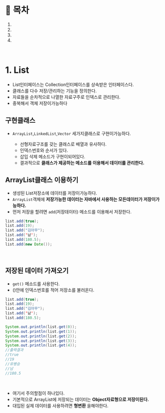 # 🔖 목차 

1.
2.
3.
4.

<br/>


# 1. List
-  List인터페이스는 Collection인터페이스를 상속받은 인터페이스다.
-  클래스를 다수 저장/관리하는 기능을 정의한다.
-  자료들을 순차적으로 나열한 자료구주로 인덱스로 관리한다.
-  중복해서 객체 저장이가능하다



## 구현클래스

- <code>ArrayList</code>,<code>LinkedList</code>,<code>Vector</code> 세가지클래스로 구현이가능하다.

  - 선형자료구조를 갖는 클래스로 배열과 유사하다.
  - 인덱스번호와 순서가 있다.
  - 삽입 삭제 메소드가 구현이되어있다.
  - 결과적으로 **클래스가 제공하는 메소드를 이용해서 데이터를 관리한다.**

## ArrayList클래스 이용하기

- 생성된 List저장소에 데이터를 저장이가능하다.
- <code>ArrayList</code>객체에 **저장가능한 데이터는 자바에서 사용하는 모든데이터가 저장이가능하다.**
- 먼저 저장을 할려면 <code>add</code>(저장데이터) 메소드를 이용해서 저장한다.

```java
list.add(true);
list.add(19);
list.add("김아무");
list.add('남');
list.add(180.5);
list.add(new Date());
```
<br/>

## 저장된 데이터 가져오기
- <code>get()</code> 메소드를 사용한다.
- ()안에 인덱스번호를 적어 저장소를 불러온다.

```java
list.add(true);
list.add(19);
list.add("김아무");
list.add('남');
list.add(180.5);

System.out.println(list.get(0));
System.out.println(list.get(1));
System.out.println(list.get(2));
System.out.println(list.get(3));
System.out.println(list.get(4));
//출력결과
//true
//19
//유병승
//남
//180.5
```

<br/>

- 여기서 주의할점이 하나있다.
- 기본적으로 ArrayList에 저장되는 데이터는 **Object자료형으로 저장이된다.**
- 대입된 실제 데이터를 사용하려면 **형변환** 을해야한다.


<br>
